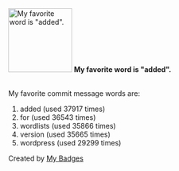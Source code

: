 <img src="https://github.com/my-badges/my-badges/blob/master/src/all-badges/favorite-word/favorite-word.png?raw=true" alt="My favorite word is &quot;added&quot;." title="My favorite word is &quot;added&quot;." width="128">
<strong>My favorite word is &quot;added&quot;.</strong>
<br><br>

My favorite commit message words are:

1. added (used 37917 times)
2. for (used 36543 times)
3. wordlists (used 35866 times)
4. version (used 35665 times)
5. wordpress (used 29299 times)


Created by <a href="https://github.com/my-badges/my-badges">My Badges</a>